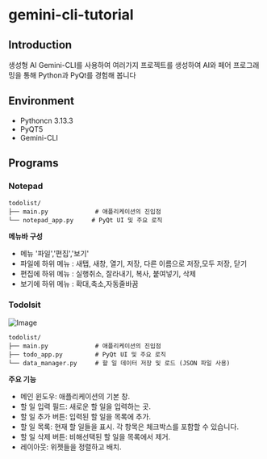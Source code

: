 # gemini-cli-tutorial



## Introduction
생성형 AI Gemini-CLI를 사용하여 여러가지 프로젝트를 생성하여 AI와 페어 프로그래밍을 통해 Python과 PyQt를 경험해 봅니다


## Environment
- Pythoncn 3.13.3
- PyQT5
- Gemini-CLI



## Programs

### Notepad
```
todolist/
├── main.py             # 애플리케이션의 진입점
└── notepad_app.py     # PyQt UI 및 주요 로직
```

**메뉴바 구성**
- 메뉴 '파일','편집','보기'
- 파일에 하위 메뉴 : 새탭, 새창, 열기, 저장, 다른 이름으로 저장,모두 저장, 닫기
- 편집에 하위 메뉴 : 실행취소, 잘라내기, 복사, 붙여넣기, 삭제
- 보기에 하위 메뉴 : 확대,축소,자동줄바꿈


### Todolsit

![Image](https://github.com/user-attachments/assets/1444de4f-5ab1-42c3-a0d0-2e12fc4e536e)

```
todolist/
├── main.py             # 애플리케이션의 진입점
├── todo_app.py         # PyQt UI 및 주요 로직
└── data_manager.py     # 할 일 데이터 저장 및 로드 (JSON 파일 사용)
```

**주요 기능**
- 메인 윈도우: 애플리케이션의 기본 창.
- 할 일 입력 필드: 새로운 할 일을 입력하는 곳.
- 할 일 추가 버튼: 입력된 할 일을 목록에 추가.
- 할 일 목록: 현재 할 일들을 표시. 각 항목은 체크박스를 포함할 수 있습니다.
- 할 일 삭제 버튼: 비해선택된 할 일을 목록에서 제거.
- 레이아웃: 위젯들을 정렬하고 배치.
